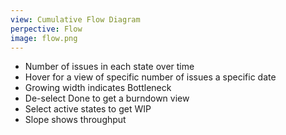 ```yaml
---
view: Cumulative Flow Diagram
perpective: Flow
image: flow.png
---
```

- Number of issues in each state over time
- Hover for a view of specific number of issues a specific date
- Growing width indicates Bottleneck
- De-select Done to get a burndown view
- Select active states to get WIP
- Slope shows throughput
